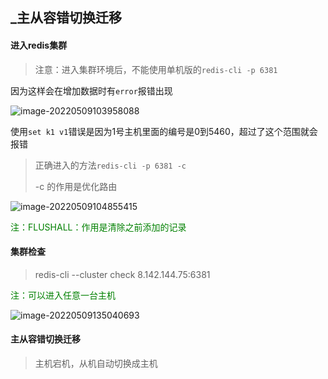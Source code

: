 ## _主从容错切换迁移

#### 进入redis集群

> 注意：进入集群环境后，不能使用单机版的`redis-cli -p 6381`

因为这样会在增加数据时有`error`报错出现

![image-20220509103958088](D:\笔记\Docker\part\_主从容错切换迁移.assets\image-20220509103958088.png)

使用`set k1 v1`错误是因为1号主机里面的编号是0到5460，超过了这个范围就会报错

> 正确进入的方法`redis-cli -p 6381 -c`
>
> -c 的作用是优化路由

![image-20220509104855415](D:\笔记\Docker\part\_主从容错切换迁移.assets\image-20220509104855415.png)

<font color="green">注：FLUSHALL：作用是清除之前添加的记录</font>

#### 集群检查

> redis-cli --cluster check 8.142.144.75:6381

<font color="green">注：可以进入任意一台主机</font>

![image-20220509135040693](D:\笔记\Docker\part\_主从容错切换迁移.assets\image-20220509135040693.png)

#### 主从容错切换迁移

> 主机宕机，从机自动切换成主机
